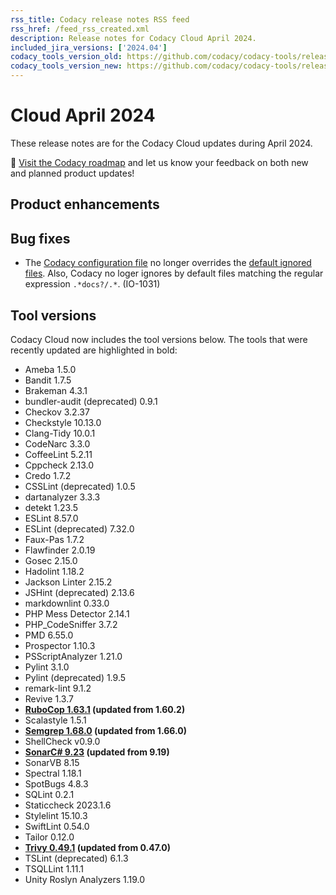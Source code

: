 ```yaml
---
rss_title: Codacy release notes RSS feed
rss_href: /feed_rss_created.xml
description: Release notes for Codacy Cloud April 2024.
included_jira_versions: ['2024.04']
codacy_tools_version_old: https://github.com/codacy/codacy-tools/releases/tag/7.10.272
codacy_tools_version_new: https://github.com/codacy/codacy-tools/releases/tag/7.10.305
---
```


# Cloud April 2024

These release notes are for the Codacy Cloud updates during April 2024.

📢 [Visit the Codacy roadmap](https://roadmap.codacy.com) and <span class="skip-vale">let us know</span> your feedback on both new and planned product updates!

<!--TODO Check these issues manually

Jira issues without release notes

Epics:
-   https://codacy.atlassian.net/browse/TAROT-2603
-   https://codacy.atlassian.net/browse/CY-6612
-   https://codacy.atlassian.net/browse/ALA-768
Bugs and other issues:
-   https://codacy.atlassian.net/browse/TCE-934
-   https://codacy.atlassian.net/browse/TCE-917
-   https://codacy.atlassian.net/browse/TAROT-2650

Jira issues with disabled release notes

Epics:
-   https://codacy.atlassian.net/browse/IO-570
Bugs and other issues:
-   https://codacy.atlassian.net/browse/TCE-951
-   https://codacy.atlassian.net/browse/TCE-950
-   https://codacy.atlassian.net/browse/TCE-945
-   https://codacy.atlassian.net/browse/TCE-937
-   https://codacy.atlassian.net/browse/TCE-935
-   https://codacy.atlassian.net/browse/TCE-932
-   https://codacy.atlassian.net/browse/TCE-926
-   https://codacy.atlassian.net/browse/TCE-921
-   https://codacy.atlassian.net/browse/TCE-920
-   https://codacy.atlassian.net/browse/TCE-914
-   https://codacy.atlassian.net/browse/TCE-911
-   https://codacy.atlassian.net/browse/TCE-907
-   https://codacy.atlassian.net/browse/TCE-902
-   https://codacy.atlassian.net/browse/TCE-900
-   https://codacy.atlassian.net/browse/TCE-896
-   https://codacy.atlassian.net/browse/TCE-891
-   https://codacy.atlassian.net/browse/TCE-884
-   https://codacy.atlassian.net/browse/TCE-871
-   https://codacy.atlassian.net/browse/TCE-870
-   https://codacy.atlassian.net/browse/TCE-839
-   https://codacy.atlassian.net/browse/TCE-838
-   https://codacy.atlassian.net/browse/TCE-827
-   https://codacy.atlassian.net/browse/TCE-813
-   https://codacy.atlassian.net/browse/TCE-104
-   https://codacy.atlassian.net/browse/PLUTO-940
-   https://codacy.atlassian.net/browse/PLUTO-916
-   https://codacy.atlassian.net/browse/IO-1054
-   https://codacy.atlassian.net/browse/IO-1029
-   https://codacy.atlassian.net/browse/ALA-1019
-   https://codacy.atlassian.net/browse/ALA-1018
-   https://codacy.atlassian.net/browse/ALA-1017
-   https://codacy.atlassian.net/browse/ALA-1015
-   https://codacy.atlassian.net/browse/ALA-1000
-   https://codacy.atlassian.net/browse/ALA-965
-   https://codacy.atlassian.net/browse/ALA-952
-   https://codacy.atlassian.net/browse/ALA-936
-->

## Product enhancements


## Bug fixes

-   The [Codacy configuration file](../../repositories-configure/codacy-configuration-file.md) no longer overrides the [default ignored files](../../repositories-configure/file-extensions.md#default-ignored-files). Also, Codacy no loger ignores by default files matching the regular expression `.*docs?/.*`. (IO-1031)

## Tool versions

Codacy Cloud now includes the tool versions below. The tools that were recently updated are highlighted in bold:

-   Ameba 1.5.0
-   Bandit 1.7.5
-   Brakeman 4.3.1
-   bundler-audit (deprecated) 0.9.1
-   Checkov 3.2.37
-   Checkstyle 10.13.0
-   Clang-Tidy 10.0.1
-   CodeNarc 3.3.0
-   CoffeeLint 5.2.11
-   Cppcheck 2.13.0
-   Credo 1.7.2
-   CSSLint (deprecated) 1.0.5
-   dartanalyzer 3.3.3
-   detekt 1.23.5
-   ESLint 8.57.0
-   ESLint (deprecated) 7.32.0
-   Faux-Pas 1.7.2
-   Flawfinder 2.0.19
-   Gosec 2.15.0
-   Hadolint 1.18.2
-   Jackson Linter 2.15.2
-   JSHint (deprecated) 2.13.6
-   markdownlint 0.33.0
-   PHP Mess Detector 2.14.1
-   PHP_CodeSniffer 3.7.2
-   PMD 6.55.0
-   Prospector 1.10.3
-   PSScriptAnalyzer 1.21.0
-   Pylint 3.1.0
-   Pylint (deprecated) 1.9.5
-   remark-lint 9.1.2
-   Revive 1.3.7
-   **[RuboCop 1.63.1](https://github.com/rubocop/rubocop/releases/tag/v1.63.1) (updated from 1.60.2)**
-   Scalastyle 1.5.1
-   **[Semgrep 1.68.0](https://github.com/semgrep/semgrep/releases/tag/v1.68.0) (updated from 1.66.0)**
-   ShellCheck v0.9.0
-   **[SonarC# 9.23](https://github.com/SonarSource/sonar-dotnet/tags) (updated from 9.19)**
-   SonarVB 8.15
-   Spectral 1.18.1
-   SpotBugs 4.8.3
-   SQLint 0.2.1
-   Staticcheck 2023.1.6
-   Stylelint 15.10.3
-   SwiftLint 0.54.0
-   Tailor 0.12.0
-   **[Trivy 0.49.1](https://github.com/aquasecurity/trivy/releases/tag/v0.49.1) (updated from 0.47.0)**
-   TSLint (deprecated) 6.1.3
-   TSQLLint 1.11.1
-   Unity Roslyn Analyzers 1.19.0
